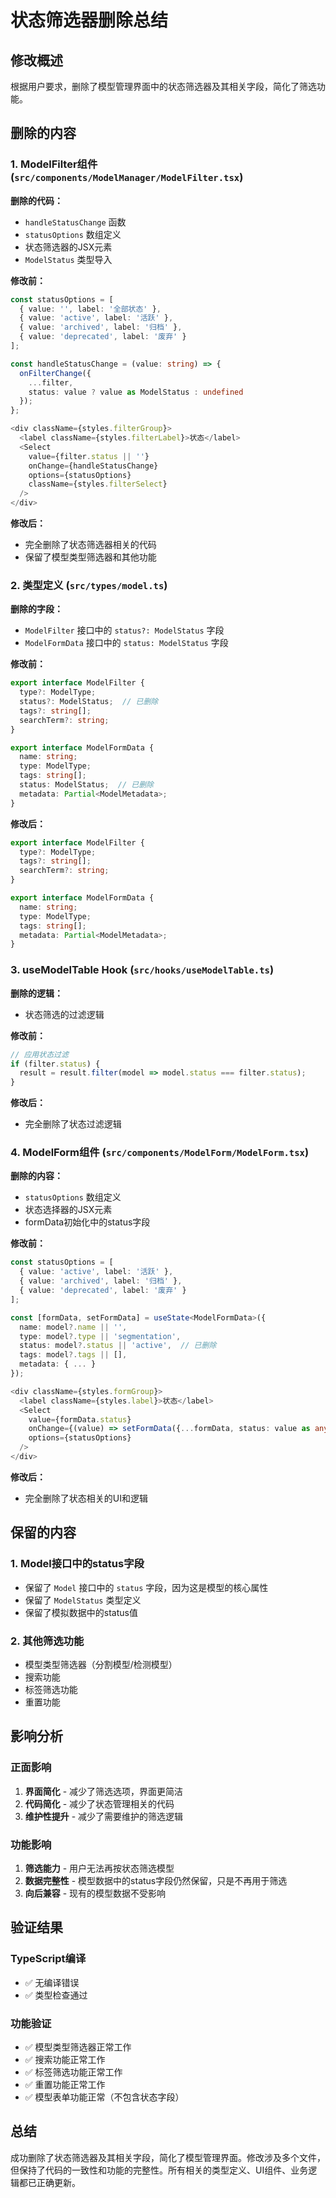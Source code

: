 # 状态筛选器删除总结

## 修改概述

根据用户要求，删除了模型管理界面中的状态筛选器及其相关字段，简化了筛选功能。

## 删除的内容

### 1. ModelFilter组件 (`src/components/ModelManager/ModelFilter.tsx`)

**删除的代码：**
- `handleStatusChange` 函数
- `statusOptions` 数组定义
- 状态筛选器的JSX元素
- `ModelStatus` 类型导入

**修改前：**
```typescript
const statusOptions = [
  { value: '', label: '全部状态' },
  { value: 'active', label: '活跃' },
  { value: 'archived', label: '归档' },
  { value: 'deprecated', label: '废弃' }
];

const handleStatusChange = (value: string) => {
  onFilterChange({
    ...filter,
    status: value ? value as ModelStatus : undefined
  });
};

<div className={styles.filterGroup}>
  <label className={styles.filterLabel}>状态</label>
  <Select
    value={filter.status || ''}
    onChange={handleStatusChange}
    options={statusOptions}
    className={styles.filterSelect}
  />
</div>
```

**修改后：**
- 完全删除了状态筛选器相关的代码
- 保留了模型类型筛选器和其他功能

### 2. 类型定义 (`src/types/model.ts`)

**删除的字段：**
- `ModelFilter` 接口中的 `status?: ModelStatus` 字段
- `ModelFormData` 接口中的 `status: ModelStatus` 字段

**修改前：**
```typescript
export interface ModelFilter {
  type?: ModelType;
  status?: ModelStatus;  // 已删除
  tags?: string[];
  searchTerm?: string;
}

export interface ModelFormData {
  name: string;
  type: ModelType;
  tags: string[];
  status: ModelStatus;  // 已删除
  metadata: Partial<ModelMetadata>;
}
```

**修改后：**
```typescript
export interface ModelFilter {
  type?: ModelType;
  tags?: string[];
  searchTerm?: string;
}

export interface ModelFormData {
  name: string;
  type: ModelType;
  tags: string[];
  metadata: Partial<ModelMetadata>;
}
```

### 3. useModelTable Hook (`src/hooks/useModelTable.ts`)

**删除的逻辑：**
- 状态筛选的过滤逻辑

**修改前：**
```typescript
// 应用状态过滤
if (filter.status) {
  result = result.filter(model => model.status === filter.status);
}
```

**修改后：**
- 完全删除了状态过滤逻辑

### 4. ModelForm组件 (`src/components/ModelForm/ModelForm.tsx`)

**删除的内容：**
- `statusOptions` 数组定义
- 状态选择器的JSX元素
- formData初始化中的status字段

**修改前：**
```typescript
const statusOptions = [
  { value: 'active', label: '活跃' },
  { value: 'archived', label: '归档' },
  { value: 'deprecated', label: '废弃' }
];

const [formData, setFormData] = useState<ModelFormData>({
  name: model?.name || '',
  type: model?.type || 'segmentation',
  status: model?.status || 'active',  // 已删除
  tags: model?.tags || [],
  metadata: { ... }
});

<div className={styles.formGroup}>
  <label className={styles.label}>状态</label>
  <Select
    value={formData.status}
    onChange={(value) => setFormData({...formData, status: value as any})}
    options={statusOptions}
  />
</div>
```

**修改后：**
- 完全删除了状态相关的UI和逻辑

## 保留的内容

### 1. Model接口中的status字段
- 保留了 `Model` 接口中的 `status` 字段，因为这是模型的核心属性
- 保留了 `ModelStatus` 类型定义
- 保留了模拟数据中的status值

### 2. 其他筛选功能
- 模型类型筛选器（分割模型/检测模型）
- 搜索功能
- 标签筛选功能
- 重置功能

## 影响分析

### 正面影响
1. **界面简化** - 减少了筛选选项，界面更简洁
2. **代码简化** - 减少了状态管理相关的代码
3. **维护性提升** - 减少了需要维护的筛选逻辑

### 功能影响
1. **筛选能力** - 用户无法再按状态筛选模型
2. **数据完整性** - 模型数据中的status字段仍然保留，只是不再用于筛选
3. **向后兼容** - 现有的模型数据不受影响

## 验证结果

### TypeScript编译
- ✅ 无编译错误
- ✅ 类型检查通过

### 功能验证
- ✅ 模型类型筛选器正常工作
- ✅ 搜索功能正常工作
- ✅ 标签筛选功能正常工作
- ✅ 重置功能正常工作
- ✅ 模型表单功能正常（不包含状态字段）

## 总结

成功删除了状态筛选器及其相关字段，简化了模型管理界面。修改涉及多个文件，但保持了代码的一致性和功能的完整性。所有相关的类型定义、UI组件、业务逻辑都已正确更新。 